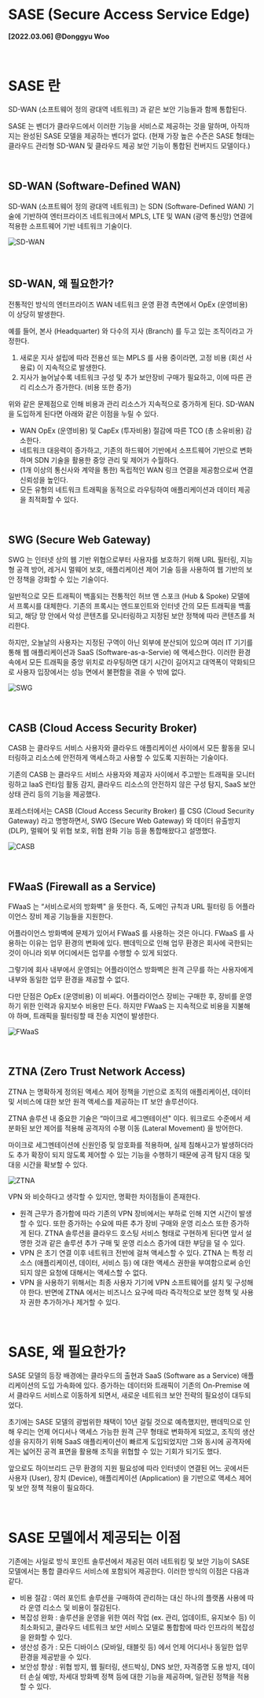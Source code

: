# SASE (Secure Access Service Edge)

**[2022.03.06] @Donggyu Woo**

<br>

# SASE 란

SD-WAN (소프트웨어 정의 광대역 네트워크) 과 같은 보안 기능들과 함께 통합된다.

SASE 는 벤더가 클라우드에서 이러한 기능을 서비스로 제공하는 것을 말하며, 아직까지는 완성된 SASE 모델을 제공하는 벤더가 없다. (현재 가장 높은 수즌은 SASE 형태는 클라우드 관리형 SD-WAN 및 클라우드 제공 보안 기능이 통합된 컨버지드 모델이다.)

<br>

## SD-WAN (Software-Defined WAN)

SD-WAN (소프트웨어 정의 광대역 네트워크) 는 SDN (Software-Defined WAN) 기술에 기반하여 엔터프라이즈 네트워크에서 MPLS, LTE 및 WAN (광역 통신망) 연결에 적용한 소프트웨어 기반 네트워크 기술이다.

![SD-WAN](./images/SD-WAN.png)

<br>

## **SD-WAN, 왜 필요한가?**

전통적인 방식의 엔터프라이즈 WAN 네트워크 운영 환경 측면에서 OpEx (운영비용) 이 상당히 발생한다.

예를 들어, 본사 (Headquarter) 와 다수의 지사 (Branch) 를 두고 있는 조직이라고 가정한다.

1. 새로운 지사 설립에 따라 전용선 또는 MPLS 를 사용 중이라면, 고정 비용 (회선 사용료) 이 지속적으로 발생한다.
2. 지사가 늘어날수록 네트워크 구성 및 추가 보안장비 구매가 필요하고, 이에 따른 관리 리소스가 증가한다. (비용 또한 증가)

위와 같은 문제점으로 인해 비용과 관리 리소스가 지속적으로 증가하게 된다. SD-WAN 을 도입하게 된다면 아래와 같은 이점을 누릴 수 있다.

- WAN OpEx (운영비용) 및 CapEx (투자비용) 절감에 따른 TCO (총 소유비용) 감소한다.
- 네트워크 대응력이 증가하고, 기존의 하드웨어 기반에서 소프트웨어 기반으로 변화하며 SDN 기술을 활용한 중앙 관리 및 제어가 수월하다.
- (1개 이상의 통신사와 계약을 통한) 독립적인 WAN 링크 연결을 제공함으로써 연결 신뢰성을 높인다.
- 모든 유형의 네트워크 트래픽을 동적으로 라우팅하여 애플리케이션과 데이터 제공을 최적화할 수 있다.

<br>

## SWG (Secure Web Gateway)

SWG 는 인터넷 상의 웹 기반 위협으로부터 사용자를 보호하기 위해 URL 필터링, 지능형 공격 방어, 레거시 멀웨어 보호, 애플리케이션 제어 기술 등을 사용하여 웹 기반의 보안 정책을 강화할 수 있는 기술이다.

일반적으로 모든 트래픽이 백홀되는 전통적인 허브 앤 스포크 (Hub & Spoke) 모델에서 프록시를 대체한다. 기존의 프록시는 엔드포인트와 인터넷 간의 모든 트래픽을 백홀되고, 해당 망 안에서 악성 콘텐츠를 모니터링하고 지정된 보안 정책에 따라 콘텐츠를 처리한다. 

하지만, 오늘날의 사용자는 지정된 구역이 아닌 외부에 분산되어 있으며 여러 IT 기기를 통해 웹 애플리케이션과 SaaS (Software-as-a-Servie) 에 액세스한다. 이러한 환경 속에서 모든 트래픽을 중앙 위치로 라우팅하면 대기 시간이 길어지고 대역폭이 약화되므로 사용자 입장에서는 성능 면에서 불편함을 겪을 수 밖에 없다.

![SWG](./images/SWG.png)

<br>

## CASB (Cloud Access Security Broker)

CASB 는 클라우드 서비스 사용자와 클라우드 애플리케이션 사이에서 모든 활동을 모니터링하고 리소스에 안전하게 액세스하고 사용할 수 있도록 지원하는 기술이다.

기존의 CASB 는 클라우드 서비스 사용자와 제공자 사이에서 주고받는 트래픽을 모니터링하고 IaaS 런타임 활동 감지, 클라우드 리소스의 안전하지 않은 구성 탐지, SaaS 보안 상태 관리 등의 기능을 제공했다.

포레스터에서는 CASB (Cloud Access Security Broker) 를 CSG (Cloud Security Gateway) 라고 명명하면서, SWG (Secure Web Gateway) 와 데이터 유출방지 (DLP), 멀웨어 및 위협 보호, 위협 완화 기능 등을 통합해왔다고 설명했다.

![CASB](./images/CASB.png)

<br>

## FWaaS (Firewall as a Service)

FWaaS 는 “서비스로서의 방화벽" 을 뜻한다. 즉, 도메인 규칙과 URL 필터링 등 어플라이언스 장비 제공 기능들을 지원한다.

어플라이언스 방화벽에 문제가 있어서 FWaaS 를 사용하는 것은 아니다. FWaaS 를 사용하는 이유는 업무 환경의 변화에 있다. 팬데믹으로 인해 업무 환경은 회사에 국한되는 것이 아니라 외부 어디에서든 업무를 수행할 수 있게 되었다.

그렇기에 회사 내부에서 운영되는 어플라이언스 방화벽은 원격 근무를 하는 사용자에게 내부와 동일한 업무 환경을 제공할 수 없다.

다만 단점은 OpEx (운영비용) 이 비싸다. 어플라이언스 장비는 구매한 후, 장비를 운영하기 위한 인력과 유지보수 비용만 든다. 하지만 FWaaS 는 지속적으로 비용을 지불해야 하며, 트래픽을 필터링할 때 전송 지연이 발생한다.

![FWaaS](./images/FWaaS.png)

<br>

## ZTNA (Zero Trust Network Access)

ZTNA 는 명확하게 정의된 액세스 제어 정책을 기반으로 조직의 애플리케이션, 데이터 및 서비스에 대한 보안 원격 액세스를 제공하는 IT 보안 솔루션이다.

ZTNA 솔루션 내 중요한 기술은 “마이크로 세그멘테이션" 이다. 워크로드 수준에서 세분화된 보안 제어를 적용해 공격자의 수평 이동 (Lateral Movement) 을 방어한다. 

마이크로 세그멘테이션에 신원인증 및 암호화를 적용하며, 실제 침해사고가 발생하더라도 추가 확장이 되지 않도록 제어할 수 있는 기능을 수행하기 때문에 공격 탐지 대응 및 대응 시간을 확보할 수 있다.

![ZTNA](./images/ZTNA.png)

VPN 와 비슷하다고 생각할 수 있지만, 명확한 차이점들이 존재한다.

- 원격 근무가 증가함에 따라 기존의 VPN 장비에서는 부하로 인해 지연 시간이 발생할 수 있다. 또한 증가하는 수요에 따른 추가 장비 구매와 운영 리소스 또한 증가하게 된다. ZTNA 솔루션을 클라우드 호스팅 서비스 형태로 구현하게 된다면 앞서 설명한 것과 같은 솔루션 추가 구매 및 운영 리소스 증가에 대한 부담을 덜 수 있다.
- VPN 은 초기 연결 이후 네트워크 전반에 걸쳐 액세스할 수 있다. ZTNA 는 특정 리소스 (애플리케이션, 데이터, 서비스 등) 에 대한 액세스 권한을 부여함으로써 승인되지 않은 요청에 대해서는 액세스할 수 없다.
- VPN 을 사용하기 위해서는 최종 사용자 기기에 VPN 소프트웨어를 설치 및 구성해야 한다. 반면에 ZTNA 에서는 비즈니스 요구에 따라 즉각적으로 보안 정책 및 사용자 권한 추가하거나 제거할 수 있다.

<br>

# SASE, 왜 필요한가?

SASE 모델의 등장 배경에는 클라우드의 출현과 SaaS (Software as a Service) 애플리케이션의 도입 가속화에 있다. 
증가하는 데이터와 트래픽이 기존의 On-Premise 에서 클라우드 서비스로 이동하게 되면서, 새로운 네트워크 보안 전략의 필요성이 대두되었다. 

초기에는 SASE 모델의 광범위한 채택이 10년 걸릴 것으로 예측했지만, 팬데믹으로 인해 우리는 언제 어디서나 액세스 가능한 원격 근무 형태로 변화하게 되었고, 조직의 생산성을 유지하기 위해 SaaS 애플리케이션이 빠르게 도입되었지만 그와 동시에 공격자에게는 넓어진 공격 표면을 활용해 조직을 위협할 수 있는 기회가 되기도 했다. 

앞으로도 하이브리드 근무 환경의 지원 필요성에 따라 인터넷이 연결된 어느 곳에서든 사용자 (User), 장치 (Device), 애플리케이션 (Application) 을 기반으로 액세스 제어 및 보안 정책 적용이 필요하다.

<br>

# SASE 모델에서 제공되는 이점

기존에는 사일로 방식 포인트 솔루션에서 제공된 여러 네트워킹 및 보안 기능이 SASE 모델에서는 통합 클라우드 서비스에 포함되어 제공한다. 이러한 방식의 이점은 다음과 같다.

- 비용 절감 : 여러 포인트 솔루션을 구매하여 관리하는 대신 하나의 플랫폼 사용에 따라 운영 리소스 및 비용이 절감된다.
- 복잡성 완화 : 솔루션을 운영을 위한 여러 작업 (ex. 관리, 업데이트, 유지보수 등) 이 최소화되고, 클라우드 네트워크 보안 서비스 모델로 통합함에 따라 인프라의 복잡성을 완화할 수 있다.
- 생산성 증가 : 모든 디바이스 (모바일, 태블릿 등) 에서 언제 어디서나 동일한 업무 환경을 제공받을 수 있다.
- 보안성 향상 : 위협 방지, 웹 필터링, 샌드박싱, DNS 보안, 자격증명 도용 방지, 데이터 손실 예방, 차세대 방화벽 정책 등에 대한 기능을 제공하며, 일관된 정책을 적용할 수 있다.